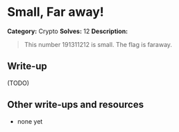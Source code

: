 



# Small, Far away!

**Category:** Crypto
**Solves:** 12
**Description:**

> This number 191311212 is small.
>The flag is faraway.


## Write-up

(TODO)

## Other write-ups and resources

* none yet

